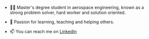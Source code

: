 - :woman_student: Master's degree student in aerospace engineering, known as a strong problem solver, hard worker and solution oriented.

- 👀 Passion for learning, teaching and helping others.

- 📫 You can reach me on [LinkedIn](https://www.linkedin.com/in/isidora-podda-a2a6701a9)



<!---
SdrPdd/SdrPdd is a ✨ special ✨ repository because its `README.md` (this file) appears on your GitHub profile.
You can click the Preview link to take a look at your changes.
--->
